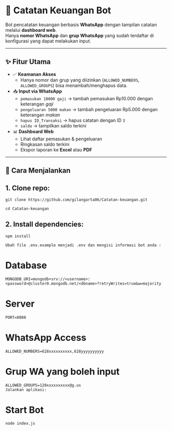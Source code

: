 # 📒 Catatan Keuangan Bot

Bot pencatatan keuangan berbasis **WhatsApp** dengan tampilan catatan melalui **dashboard web**.  
Hanya **nomor WhatsApp** dan **grup WhatsApp** yang sudah terdaftar di konfigurasi yang dapat melakukan input.  

---

## ✨ Fitur Utama
- ✅ **Keamanan Akses**
  - Hanya nomor dan grup yang diizinkan (`ALLOWED_NUMBERS`, `ALLOWED_GROUPS`) bisa menambah/menghapus data.
- 📥 **Input via WhatsApp**
  - `pemasukan 10000 gaji` → tambah pemasukan Rp10.000 dengan keterangan *gaji*
  - `pengeluaran 5000 makan` → tambah pengeluaran Rp5.000 dengan keterangan *makan*
  - `hapus ID_Transaksi` → hapus catatan dengan ID `3`
  - `saldo` → tampilkan saldo terkini
- 📊 **Dashboard Web**
  - Lihat daftar pemasukan & pengeluaran
  - Ringkasan saldo terkini
  - Ekspor laporan ke **Excel** atau **PDF**

---

## 🚀 Cara Menjalankan
## 1. Clone repo:
   ```
   git clone https://github.com/gilangarta06/Catatan-keuangan.git
   ```
   
   ```
   cd Catatan-keuangan
   ```

## 2. Install dependencies:
```
npm install
```
```
Ubah file .env.example menjadi .env dan mengisi informasi bot anda :
```

# Database
```
MONGODB_URI=mongodb+srv://<username>:<password>@cluster0.mongodb.net/<dbname>?retryWrites=true&w=majority
```

# Server
```
PORT=8080
```

# WhatsApp Access
```
ALLOWED_NUMBERS=628xxxxxxxxxx,628yyyyyyyyyy
```

# Grup WA yang boleh input
```
ALLOWED_GROUPS=120xxxxxxxxxx@g.us
Jalankan aplikasi:
```

# Start Bot
```
node index.js
```